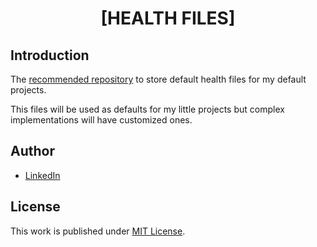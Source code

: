 <div align=center>

# [HEALTH FILES]

</div>

## Introduction

The [recommended repository](https://docs.github.com/en/communities/setting-up-your-project-for-healthy-contributions/creating-a-default-community-health-file) to store default health files for my default projects.

This files will be used as defaults for my little projects but complex implementations will have customized ones.

## Author

- [LinkedIn](https://www.linkedin.com/in/cristian-marcelo-de-picciotto/) 

## License

This work is published under [MIT License](license).

